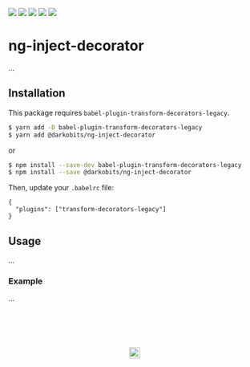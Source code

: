 [![][travis-img]][travis-url] [![][npm-img]][npm-url] [![][codacy-img]][codacy-url] [![][xo-img]][xo-url] [![][cc-img]][cc-url]

# ng-inject-decorator

...

## Installation

This package requires `babel-plugin-transform-decorators-legacy`.

```bash
$ yarn add -D babel-plugin-transform-decorators-legacy
$ yarn add @darkobits/ng-inject-decorator
```

or

```bash
$ npm install --save-dev babel-plugin-transform-decorators-legacy
$ npm install --save @darkobits/ng-inject-decorator
```

Then, update your `.babelrc` file:

```
{
  "plugins": ["transform-decorators-legacy"]
}
```

## Usage

...

### Example

...

## &nbsp;
<p align="center">
  <br>
  <img width="22" height="22" src="https://cloud.githubusercontent.com/assets/441546/25318539/db2f4cf2-2845-11e7-8e10-ef97d91cd538.png">
</p>

[travis-img]: https://img.shields.io/travis/darkobits/ng-inject-decorator.svg?style=flat-square
[travis-url]: https://travis-ci.org/darkobits/ng-inject-decorator

[npm-img]: https://img.shields.io/npm/v/@darkobits/ng-inject-decorator.svg?style=flat-square
[npm-url]: https://www.npmjs.com/package/@darkobits/ng-inject-decorator

[codacy-img]: https://img.shields.io/codacy/coverage/8cf3c53ed5124385964e7d053cb90e82.svg?style=flat-square
[codacy-url]: https://www.codacy.com/app/darkobits/ng-inject-decorator

[xo-img]: https://img.shields.io/badge/code_style-XO-e271a5.svg?style=flat-square
[xo-url]: https://github.com/sindresorhus/xo

[cc-img]: https://img.shields.io/badge/Conventional%20Commits-1.0.0-yellow.svg?style=flat-square
[cc-url]: https://conventionalcommits.org/
